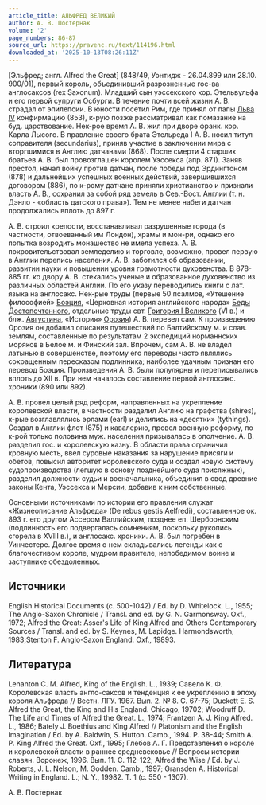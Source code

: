 ```yaml
---
article_title: АЛЬФРЕД ВЕЛИКИЙ
author: А. В. Постернак
volume: '2'
page_numbers: 86-87
source_url: https://pravenc.ru/text/114196.html
downloaded_at: '2025-10-13T08:26:11Z'
---
```


[Эльфред; англ. Alfred the Great] (848/49, Уонтидж - 26.04.899 или 28.10. 900/01), первый король, объединивший разрозненные гос-ва англосаксов (rex Saxonum). Младший сын уэссекского кор. Этельвульфа и его первой супруги Осбурги. В течение почти всей жизни А. В. страдал от эпилепсии. В юности посетил Рим, где принял от папы [Льва IV](<https://pravenc.ru/text/Лев IV.html>) конфирмацию (853), к-рую позже рассматривал как помазание на буд. царствование. Нек-рое время А. В. жил при дворе франк. кор. Карла Лысого. В правление своего брата Этельреда I А. В. носил титул соправителя (secundarius), приняв участие в заключении мира с вторгшимися в Англию датчанами (868). После смерти 4 старших братьев А. В. был провозглашен королем Уэссекса (апр. 871). Заняв престол, начал войну против датчан, после победы под Эрдингтоном (878) и дальнейших успешных военных действий, завершившихся договором (886), по к-рому датчане приняли христианство и признали власть А. В., сохранил за собой ряд земель в Сев.-Вост. Англии (т. н. Дэнло - «область датского права»). Тем не менее набеги датчан продолжались вплоть до 897 г.

А. В. строил крепости, восстанавливал разрушенные города (в частности, отвоеванный им Лондон), храмы и мон-ри, однако его попытка возродить монашество не имела успеха. А. В. покровительствовал земледелию и торговле, возможно, провел первую в Англии перепись населения. А. В. заботился об образовании, развитии науки и повышении уровня грамотности духовенства. В 878-885 гг. ко двору А. В. стекались ученые и образованное духовенство из различных областей Англии. По его указу переводились книги с лат. языка на англосакс. Нек-рые труды (первые 50 псалмов, «Утешение философией» [Боэция](https://pravenc.ru/text/Боэций.html), «Церковная история английского народа» [Беды Достопочтенного](<https://pravenc.ru/text/Беда Достопочтенный.html>), отдельные труды свт. [Григория I Великого](<https://pravenc.ru/text/Григорий I Великий.html>) (VI в.) и блж. [Августина](https://pravenc.ru/text/АВГУСТИН.html), «История» [Орозия](https://pravenc.ru/text/Орозия.html)) А. В. перевел сам. К произведению Орозия он добавил описания путешествий по Балтийскому м. и слав. землям, составленные по результатам 2 экспедиций норманнских моряков в Белое м. и Финский зал. Впрочем, сам А. В. не владел латынью в совершенстве, поэтому его переводы часто являлись сокращенным пересказом подлинника; наиболее удачным признан его перевод Боэция. Произведения А. В. были популярны и переписывались вплоть до XII в. При нем началось составление первой англосакс. хроники (890 или 892).

А. В. провел целый ряд реформ, направленных на укрепление королевской власти, в частности разделил Англию на графства (shires), к-рые возглавлялись эрлами (earl) и делились на «десятки» (tythings). Создал в Англии флот (875) и кавалерию, провел военную реформу, по к-рой только половина муж. населения призывалась в ополчение. А. В. разделил гос. и королевскую казну. В области права ограничил кровную месть, ввел суровые наказания за нарушение присяги и обетов, повысил авторитет королевского суда и создал новую систему судопроизводства (легшую в основу позднейшего суда присяжных), разделил должности судьи и военачальника, объединил в свод древние законы Кента, Уэссекса и Мерсии, добавив к ним собственные.

Основными источниками по истории его правления служат «Жизнеописание Альфреда» (De rebus gestis Aelfredi), составленное ок. 893 г. его другом Ассером Валлийским, позднее еп. Шерборнским (подлинность его подвергалась сомнениям, поскольку рукопись сгорела в XVIII в.), и англосакс. хроники. А. В. был погребен в Уинчестере. Долгое время о нем складывались легенды как о благочестивом короле, мудром правителе, непобедимом воине и заступнике обездоленных.

## Источники

English Historical Documents (c. 500-1042) / Ed. by D. Whitelock. L., 1955; The Anglo-Saxon Chronicle / Transl. and ed. by G. N. Garmonsway. Oxf., 1972; Alfred the Great: Asser's Life of King Alfred and Others Contemporary Sources / Transl. and ed. by S. Keynes, M. Lapidge. Harmondsworth, 1983;Stenton F. Anglo-Saxon England. Oxf., 19893.

## Литература

Lenanton C. M. Alfred, King of the English. L., 1939; Савело К. Ф. Королевская власть англо-саксов и тенденция к ее укреплению в эпоху короля Альфреда // Вестн. ЛГУ. 1967. Вып. 2. № 8. С. 67-75; Duckett E. S. Alfred the Great, the King and His England. Chicago, 19702; Woodruff D. The Life and Times of Alfred the Great. L., 1974; Frantzen A. J. King Alfred. L., 1986; Bately J. Boethius and King Alfred // Platonism and the English Imagination / Ed. by A. Baldwin, S. Hutton. Camb., 1994. P. 38-44; Smith A. P. King Alfred the Great. Oxf., 1995; Глебов А. Г. Представления о короле и королевской власти в раннее средневековье // Вопросы истории славян. Воронеж, 1996. Вып. 11. С. 112-122; Alfred the Wise / Ed. by J. Roberts, J. L. Nelson, M. Godden. Camb., 1997; Gransden A. Historical Writing in England. L.; N. Y., 19982. T. 1 (c. 550 - 1307).

А. В. Постернак

